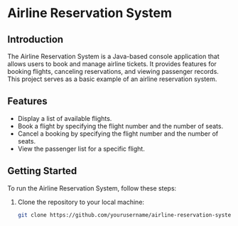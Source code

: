 # Airline Reservation System

## Introduction
The Airline Reservation System is a Java-based console application that allows users to book and manage airline tickets. It provides features for booking flights, canceling reservations, and viewing passenger records. This project serves as a basic example of an airline reservation system.

## Features
- Display a list of available flights.
- Book a flight by specifying the flight number and the number of seats.
- Cancel a booking by specifying the flight number and the number of seats.
- View the passenger list for a specific flight.

## Getting Started
To run the Airline Reservation System, follow these steps:

1. Clone the repository to your local machine:

   ```bash
   git clone https://github.com/yourusername/airline-reservation-system.git
